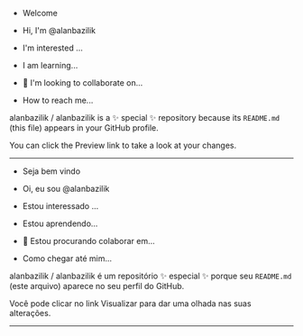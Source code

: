 - Welcome

- Hi, I'm @alanbazilik

- I'm interested ...

- I am learning...

- 💞️ I'm looking to collaborate on...

- How to reach me...

alanbazilik / alanbazilik is a ✨ special ✨ repository because its `README.md` (this file) appears in your GitHub profile.

You can click the Preview link to take a look at your changes.
________________________________________________________________________________________________________________________________
- Seja bem vindo 

- Oi, eu sou @alanbazilik

- Estou interessado ...

- Estou aprendendo...

- 💞️ Estou procurando colaborar em...

- Como chegar até mim...


alanbazilik / alanbazilik é um repositório ✨ especial ✨ porque seu `README.md` (este arquivo) aparece no seu perfil do GitHub.

Você pode clicar no link Visualizar para dar uma olhada nas suas alterações.
________________________________________________________________________________________________________________________________
